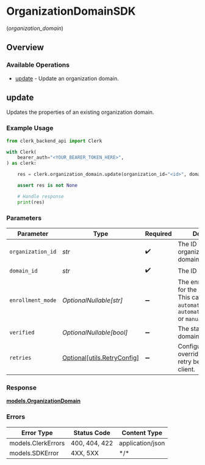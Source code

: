# OrganizationDomainSDK
(*organization_domain*)

## Overview

### Available Operations

* [update](#update) - Update an organization domain.

## update

Updates the properties of an existing organization domain.

### Example Usage

```python
from clerk_backend_api import Clerk

with Clerk(
    bearer_auth="<YOUR_BEARER_TOKEN_HERE>",
) as clerk:

    res = clerk.organization_domain.update(organization_id="<id>", domain_id="<id>", enrollment_mode="<value>", verified=False)

    assert res is not None

    # Handle response
    print(res)

```

### Parameters

| Parameter                                                                                                                 | Type                                                                                                                      | Required                                                                                                                  | Description                                                                                                               |
| ------------------------------------------------------------------------------------------------------------------------- | ------------------------------------------------------------------------------------------------------------------------- | ------------------------------------------------------------------------------------------------------------------------- | ------------------------------------------------------------------------------------------------------------------------- |
| `organization_id`                                                                                                         | *str*                                                                                                                     | :heavy_check_mark:                                                                                                        | The ID of the organization the domain belongs to                                                                          |
| `domain_id`                                                                                                               | *str*                                                                                                                     | :heavy_check_mark:                                                                                                        | The ID of the domain                                                                                                      |
| `enrollment_mode`                                                                                                         | *OptionalNullable[str]*                                                                                                   | :heavy_minus_sign:                                                                                                        | The enrollment_mode for the new domain. This can be `automatic_invitation`, `automatic_suggestion` or `manual_invitation` |
| `verified`                                                                                                                | *OptionalNullable[bool]*                                                                                                  | :heavy_minus_sign:                                                                                                        | The status of the domain's verification                                                                                   |
| `retries`                                                                                                                 | [Optional[utils.RetryConfig]](../../models/utils/retryconfig.md)                                                          | :heavy_minus_sign:                                                                                                        | Configuration to override the default retry behavior of the client.                                                       |

### Response

**[models.OrganizationDomain](../../models/organizationdomain.md)**

### Errors

| Error Type         | Status Code        | Content Type       |
| ------------------ | ------------------ | ------------------ |
| models.ClerkErrors | 400, 404, 422      | application/json   |
| models.SDKError    | 4XX, 5XX           | \*/\*              |